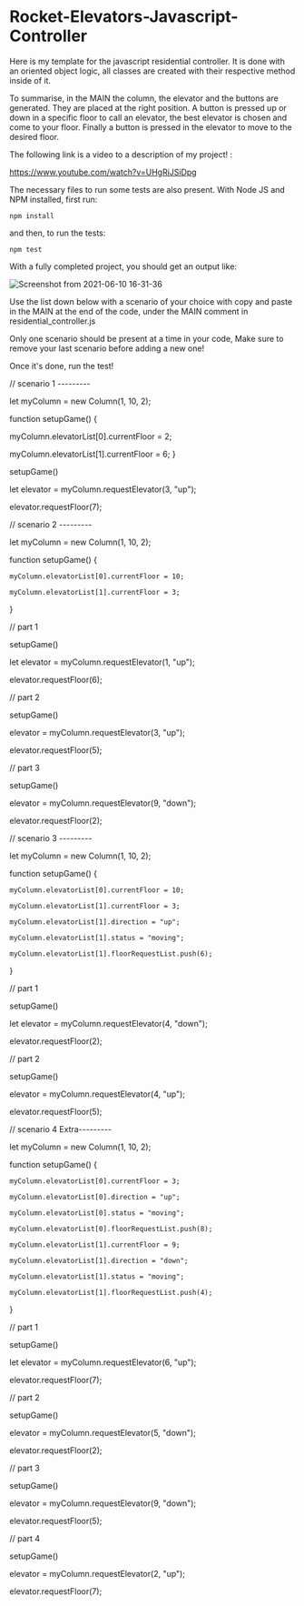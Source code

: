 # Rocket-Elevators-Javascript-Controller

Here is my template for the javascript residential controller. It is done with an oriented object logic, all classes are created with their respective method inside of it.

To summarise, in the MAIN the column, the elevator and the buttons are generated. They are placed at the right position. A button is pressed up or down in a specific floor to call an elevator, the best elevator is chosen and come to your floor. Finally a button is pressed in the elevator to move to the desired floor.

The following link is a video to a description of my project! :

https://www.youtube.com/watch?v=UHgRiJSiDpg

The necessary files to run some tests are also present. With Node JS and NPM installed, first run:

`npm install`

and then, to run the tests:

`npm test`

With a fully completed project, you should get an output like:

![Screenshot from 2021-06-10 16-31-36](https://user-images.githubusercontent.com/28630658/121592985-5edd2600-ca09-11eb-9ff0-38215b74c67c.png)

Use the list down below with a scenario of your choice with copy and paste in the MAIN at the end of the code, under the MAIN comment in residential_controller.js

Only one scenario should be present at a time in your code, Make sure to remove your last scenario before adding a new one!

Once it's done, run the test!



// scenario 1 ---------

let myColumn = new Column(1, 10, 2);

function setupGame() {

  myColumn.elevatorList[0].currentFloor = 2;

  myColumn.elevatorList[1].currentFloor = 6;
}

setupGame()

let elevator = myColumn.requestElevator(3, "up");

elevator.requestFloor(7);



// scenario 2 ---------

let myColumn = new Column(1, 10, 2);

function setupGame() {

    myColumn.elevatorList[0].currentFloor = 10;

    myColumn.elevatorList[1].currentFloor = 3;
    
}

// part 1

setupGame()

let elevator = myColumn.requestElevator(1, "up");

elevator.requestFloor(6);

// part 2

setupGame()

elevator = myColumn.requestElevator(3, "up");

elevator.requestFloor(5);

// part 3

setupGame()

elevator = myColumn.requestElevator(9, "down");

elevator.requestFloor(2);



// scenario 3 ---------

let myColumn = new Column(1, 10, 2);

function setupGame() {

    myColumn.elevatorList[0].currentFloor = 10;

    myColumn.elevatorList[1].currentFloor = 3;

    myColumn.elevatorList[1].direction = "up";

    myColumn.elevatorList[1].status = "moving";

    myColumn.elevatorList[1].floorRequestList.push(6);

}

// part 1

setupGame()

let elevator = myColumn.requestElevator(4, "down");

elevator.requestFloor(2);

// part 2

setupGame()

elevator = myColumn.requestElevator(4, "up");

elevator.requestFloor(5);



// scenario 4 Extra---------

let myColumn = new Column(1, 10, 2);

function setupGame() {

    myColumn.elevatorList[0].currentFloor = 3;

    myColumn.elevatorList[0].direction = "up";

    myColumn.elevatorList[0].status = "moving";

    myColumn.elevatorList[0].floorRequestList.push(8);

    myColumn.elevatorList[1].currentFloor = 9;

    myColumn.elevatorList[1].direction = "down";

    myColumn.elevatorList[1].status = "moving";

    myColumn.elevatorList[1].floorRequestList.push(4);
}

// part 1

setupGame()

let elevator = myColumn.requestElevator(6, "up");

elevator.requestFloor(7);

// part 2

setupGame()

elevator = myColumn.requestElevator(5, "down");

elevator.requestFloor(2);

// part 3

setupGame()

elevator = myColumn.requestElevator(9, "down");

elevator.requestFloor(5);

// part 4

setupGame()

elevator = myColumn.requestElevator(2, "up");

elevator.requestFloor(7);

